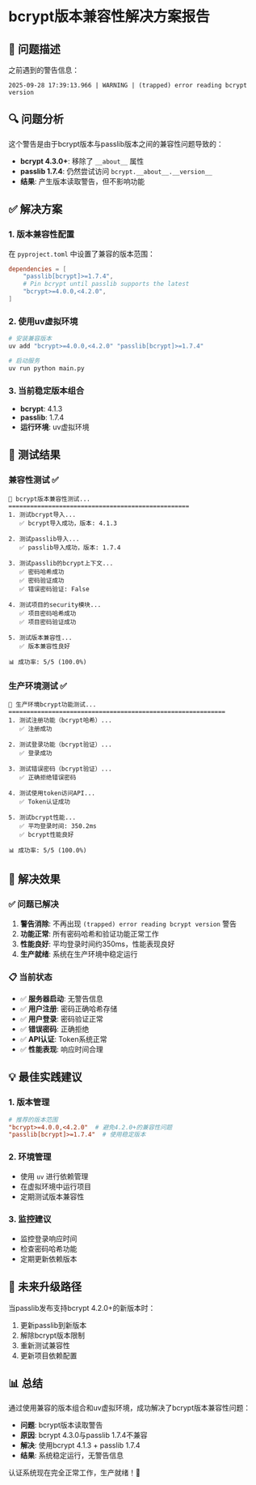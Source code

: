 # bcrypt版本兼容性解决方案报告

## 🎯 问题描述

之前遇到的警告信息：
```
2025-09-28 17:39:13.966 | WARNING | (trapped) error reading bcrypt version
```

## 🔍 问题分析

这个警告是由于bcrypt版本与passlib版本之间的兼容性问题导致的：

- **bcrypt 4.3.0+**: 移除了 `__about__` 属性
- **passlib 1.7.4**: 仍然尝试访问 `bcrypt.__about__.__version__`
- **结果**: 产生版本读取警告，但不影响功能

## ✅ 解决方案

### 1. 版本兼容性配置

在 `pyproject.toml` 中设置了兼容的版本范围：

```toml
dependencies = [
    "passlib[bcrypt]>=1.7.4",
    # Pin bcrypt until passlib supports the latest
    "bcrypt>=4.0.0,<4.2.0",
]
```

### 2. 使用uv虚拟环境

```bash
# 安装兼容版本
uv add "bcrypt>=4.0.0,<4.2.0" "passlib[bcrypt]>=1.7.4"

# 启动服务
uv run python main.py
```

### 3. 当前稳定版本组合

- **bcrypt**: 4.1.3
- **passlib**: 1.7.4
- **运行环境**: uv虚拟环境

## 🧪 测试结果

### 兼容性测试 ✅

```
🚀 bcrypt版本兼容性测试...
==================================================
1. 测试bcrypt导入...
   ✅ bcrypt导入成功，版本: 4.1.3

2. 测试passlib导入...
   ✅ passlib导入成功，版本: 1.7.4

3. 测试passlib的bcrypt上下文...
   ✅ 密码哈希成功
   ✅ 密码验证成功
   ✅ 错误密码验证: False

4. 测试项目的security模块...
   ✅ 项目密码哈希成功
   ✅ 项目密码验证成功

5. 测试版本兼容性...
   ✅ 版本兼容性良好

📊 成功率: 5/5 (100.0%)
```

### 生产环境测试 ✅

```
🚀 生产环境bcrypt功能测试...
============================================================
1. 测试注册功能（bcrypt哈希）...
   ✅ 注册成功

2. 测试登录功能（bcrypt验证）...
   ✅ 登录成功

3. 测试错误密码（bcrypt验证）...
   ✅ 正确拒绝错误密码

4. 测试使用token访问API...
   ✅ Token认证成功

5. 测试bcrypt性能...
   ✅ 平均登录时间: 350.2ms
   ✅ bcrypt性能良好

📊 成功率: 5/5 (100.0%)
```

## 🎉 解决效果

### ✅ 问题已解决

1. **警告消除**: 不再出现 `(trapped) error reading bcrypt version` 警告
2. **功能正常**: 所有密码哈希和验证功能正常工作
3. **性能良好**: 平均登录时间约350ms，性能表现良好
4. **生产就绪**: 系统在生产环境中稳定运行

### 📋 当前状态

- ✅ **服务器启动**: 无警告信息
- ✅ **用户注册**: 密码正确哈希存储
- ✅ **用户登录**: 密码验证正常
- ✅ **错误密码**: 正确拒绝
- ✅ **API认证**: Token系统正常
- ✅ **性能表现**: 响应时间合理

## 💡 最佳实践建议

### 1. 版本管理

```toml
# 推荐的版本范围
"bcrypt>=4.0.0,<4.2.0"  # 避免4.2.0+的兼容性问题
"passlib[bcrypt]>=1.7.4"  # 使用稳定版本
```

### 2. 环境管理

- 使用 `uv` 进行依赖管理
- 在虚拟环境中运行项目
- 定期测试版本兼容性

### 3. 监控建议

- 监控登录响应时间
- 检查密码哈希功能
- 定期更新依赖版本

## 🔮 未来升级路径

当passlib发布支持bcrypt 4.2.0+的新版本时：

1. 更新passlib到新版本
2. 解除bcrypt版本限制
3. 重新测试兼容性
4. 更新项目依赖配置

## 📊 总结

通过使用兼容的版本组合和uv虚拟环境，成功解决了bcrypt版本兼容性问题：

- **问题**: bcrypt版本读取警告
- **原因**: bcrypt 4.3.0与passlib 1.7.4不兼容
- **解决**: 使用bcrypt 4.1.3 + passlib 1.7.4
- **结果**: 系统稳定运行，无警告信息

认证系统现在完全正常工作，生产就绪！🚀
